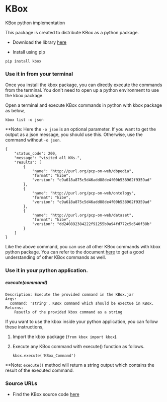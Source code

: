 # KBox
KBox python implementation

This package is created to distribute KBox as a python package.

* Download the library [here](https://pypi.org/project/kbox/)

* Install using pip
```
pip install kbox
```

### Use it in from your terminal
Once you install the kbox package, you can directly execute the commands from the terminal. You don't need to open 
up a python environment to use the kbox package.

Open a terminal and execute KBox commands in python with kbox package as below,

````
kbox list -o json
````
**Note: Here the `-o json` is an optional parameter. If you want to get the output as a json message, you should use this. 
Otherwise, use the command without `-o json`.

````
{
    "status_code": 200,
    "message": "visited all KNs.",
    "results": [
        {
            "name": "http://purl.org/pcp-on-web/dbpedia",
            "format": "kibe",
            "version": "c9a618a875c5d46add88de4f00b538962f9359ad"
        },
        {
            "name": "http://purl.org/pcp-on-web/ontology",
            "format": "kibe",
            "version": "c9a618a875c5d46add88de4f00b538962f9359ad"
        },
        {
            "name": "http://purl.org/pcp-on-web/dataset",
            "format": "kibe",
            "version": "dd240892384222f91255b0a94fd772c5d540f38b"
        }
    ]
}

````

Like the above command, you can use all other KBox commands with kbox python package. You can refer to the document 
[here](https://github.com/AKSW/KBox#how-can-i-execute-kbox-in-command-line) to get a good understanding of other KBox commands as well. 

### Use it in your python application.

##### execute(command)
    Description: Execute the provided command in the KBox.jar
    Args:
      command: 'string', KBox command which should be exectue in KBox.
    Returns:
        Resutls of the provided kbox command as a string

If you want to use the kbox inside your python application, you can follow these instructions,
1. Import the kbox package (`from kbox import kbox`).
2. Execute any KBox command with execute() function as follows.
   
   ```
   kbox.execute('KBox_Command')
   ```

**Note: `execute()` method will return a string output which contains the result of the executed command.
    
### Source URLs
* Find the KBox source code [here](https://github.com/AKSW/KBox)
